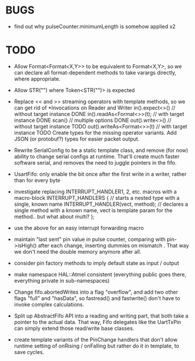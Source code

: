 BUGS
====
 - find out why pulseCounter.minimumLength is somehow applied x2

TODO
====
 - Allow Format<Format<X,Y>> to be equivalent to Format<X,Y>, so we can declare all format-dependent methods
   to take varargs directly, where appropriate. 
 - Allow STR("") where Token<STR("")> is expected
 - Replace << and >> streaming operators with template methods, so we can get rid of *Invocations on Reader and Writer
     in().expect<>()            // without target instance    DONE
     in().readAs<Format<>>(t);  // with target instance       DONE
     scan()                     // multiple options           DONE
     out().write<>()            // without target instance    TODO
     out().writeAs<Format<>>(t) // with target instance       TODO
   Create types for the missing operator variants.
   Add JSON (or protobuf?) types for easier packet output.
     
 - Rewrite SerialConfig to be a static template class, and remove (for now) ability to change serial configs at
   runtime. That'll create much faster software serial, and removes the need to juggle pointers in the fifo.
 - UsartFifo: only enable the bit once after the first write in a writer, rather than for every byte
 - investigate replacing INTERRUPT_HANDLER1, 2, etc. macros with a macro-block
     INTERRUPT_HANDLERS {   // starts a nested type with a single, known name
       INTERRUPT_HANDLER(vect, method);  // declares a single method with a known name, vect is template param for the method.. but what about multi?
     };
 - use the above for an easy interrupt forwarding macro
  
 - maintain "last sent" pin value in pulse counter, comparing with pin->isHigh() after each change, inserting dummies on mismatch
   . That way we don't need the double memory anymore after all.
 - consider pin factory methods to imply default state as input / output
 - make namespace HAL::Atmel consistent (everything public goes there, everything private in sub-namespaces)

- Change fifo.abortedWrites into a flag "overflow", and add two other flags "full" and "hasData", so
  fastread() and fastwrite() don't have to invoke complex calculations.
- Split up AbstractFifo API into a reading and writing part, that both take a pointer to the actual data.
  That way, Fifo delegates like the UartTxPin can simply extend those read/write base classes.
- create template variants of the PinChange handlers that don't allow runtime setting of onRising / onFalling
  but rather do it in template, to save cycles.
  